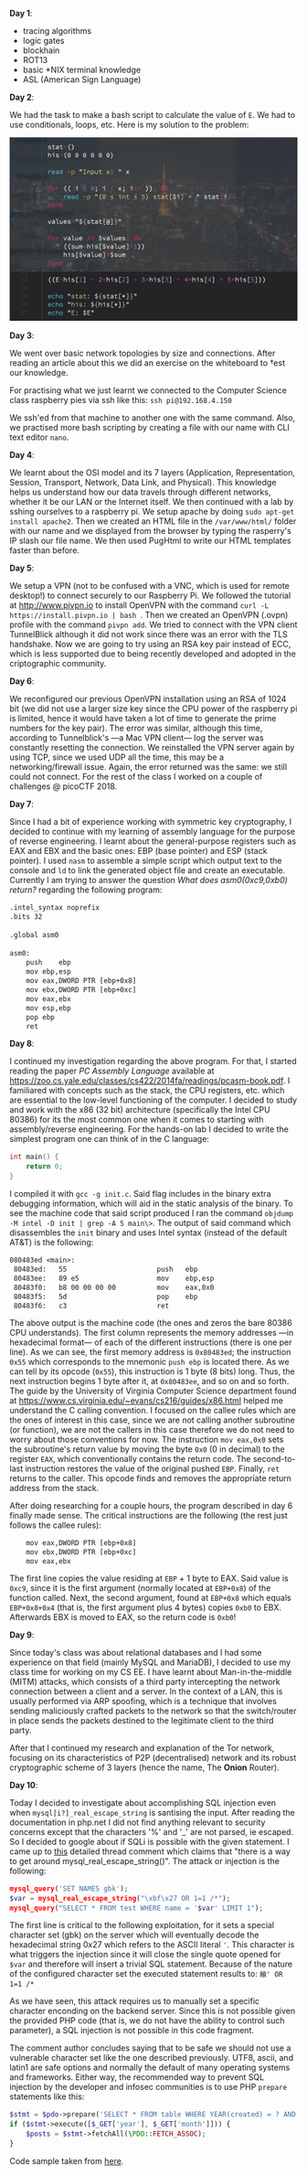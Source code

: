 __Day 1__:
- tracing algorithms
- logic gates
- blockhain
- ROT13
- basic \*NIX terminal knowledge
- ASL (American Sign Language)

__Day 2__:

We had the task to make a bash script to calculate the value of `E`. We had to use conditionals, loops, etc. Here is my solution to the problem:

![404 not found](/day_2.png)

__Day 3__:

We went over basic network topologies by size and connections. After reading an article about this we did an exercise on the whiteboard to †est our knowledge.

For practising what we just learnt we connected to the Computer Science class raspberry pies via ssh like this:
`ssh pi@192.168.4.150`

We ssh'ed from that machine to another one with the same command. Also, we practised more bash scripting by creating a file with our name with CLI text editor `nano`.

__Day 4__:

We learnt about the OSI model and its 7 layers (Application, Representation, Session, Transport, Network, Data Link, and Physical). This knowledge helps us understand how our data travels through different networks, whether it be our LAN or the Internet itself. We then continued with a lab by sshing ourselves to a raspberry pi. We setup apache by doing `sudo apt-get install apache2`. Then we created an HTML file in the `/var/www/html/` folder with our name and we displayed from the browser by typing the rasperry's IP slash our file name. We then used PugHtml to write our HTML templates faster than before.

__Day 5__:

We setup a VPN (not to be confused with a VNC, which is used for remote desktop!) to connect securely to our Raspberry Pi. We followed the tutorial at http://www.pivpn.io to install OpenVPN with the command `curl -L https://install.pivpn.io | bash
`. Then we created an OpenVPN (.ovpn) profile with the command `pivpn add`. We tried to connect with the VPN client TunnelBlick although it did not work since there was an error with the TLS handshake. Now we are going to try using an RSA key pair instead of ECC, which is less supported due to being recently developed and adopted in the criptographic community.

__Day 6__:

We reconfigured our previous OpenVPN installation using an RSA of 1024 bit (we did not use a larger size key since the CPU power of the raspberry pi is limited, hence it would have taken a lot of time to generate the prime numbers for the key pair). The error was similar, although this time, according to Tunnelblick's —a Mac VPN client— log the server was constantly resetting the connection. We reinstalled the VPN server again by using TCP, since we used UDP all the time, this may be a networking/firewall issue. Again, the error returned was the same: we still could not connect. For the rest of the class I worked on a couple of challenges @ picoCTF 2018.

__Day 7__:

Since I had a bit of experience working with symmetric key cryptography, I decided to continue with my learning of assembly language for the purpose of reverse engineering. I learnt about the general-purpose registers such as EAX and EBX and the basic ones: EBP (base pointer) and ESP (stack pointer). I used `nasm` to assemble a simple script which output text to the console and `ld` to link the generated object file and create an executable. Currently I am trying to answer the question _What does asm0(0xc9,0xb0) return?_ regarding the following program:
```assembly
.intel_syntax noprefix
.bits 32

.global asm0

asm0:
	push	ebp
	mov	ebp,esp
	mov	eax,DWORD PTR [ebp+0x8]
	mov	ebx,DWORD PTR [ebp+0xc]
	mov	eax,ebx
	mov	esp,ebp
	pop	ebp
	ret
```

__Day 8__:

I continued my investigation regarding the above program. For that, I started reading the paper _PC Assembly Language_ available at https://zoo.cs.yale.edu/classes/cs422/2014fa/readings/pcasm-book.pdf. I familiared with concepts such as the stack, the CPU registers, etc. which are essential to the low-level functioning of the computer. I decided to study and work with the x86 (32 bit) architecture (specifically the Intel CPU 80386) for its the most common one when it comes to starting with assembly/reverse engineering. For the hands-on lab I decided to write the simplest program one can think of in the C language:
```c
int main() {
	return 0;
}
```

I compiled it with `gcc -g init.c`. Said flag includes in the binary extra debugging information, which will aid in the static analysis of the binary. To see the machine code that said script produced I ran the command `objdump -M intel -D init | grep -A 5 main\>`. The output of said command which disassembles the `init` binary and uses Intel syntax (instead of the default AT&T) is the following:
```assembly
080483ed <main>:
 80483ed:	55                   	push   ebp
 80483ee:	89 e5                	mov    ebp,esp
 80483f0:	b8 00 00 00 00       	mov    eax,0x0
 80483f5:	5d                   	pop    ebp
 80483f6:	c3                   	ret
```

The above output is the machine code (the ones and zeros the bare 80386 CPU understands). The first column represents the memory addresses —in hexadecimal format— of each of the different instructions (there is one per line). As we can see, the first memory address is `0x80483ed`; the instruction `0x55` which corresponds to the mnemonic `push ebp` is located there. As we can tell by its opcode (`0x55`), this instruction is 1 byte (8 bits) long. Thus, the next instruction begins 1 byte after it, at `0x80483ee`, and so on and so forth. The guide by the University of Virginia Computer Science department found at https://www.cs.virginia.edu/~evans/cs216/guides/x86.html helped me understand the C calling convention. I focused on the callee rules which are the ones of interest in this case, since we are not calling another subroutine (or function), we are not the callers in this case therefore we do not need to worry about those conventions for now. The instruction `mov eax,0x0` sets the subroutine's return value by moving the byte `0x0` (0 in decimal) to the register `EAX`, which conventionally contains the return code. The second-to-last instruction restores the value of the original pushed `EBP`. Finally, `ret` returns to the caller. This opcode finds and removes the appropriate return address from the stack.

After doing researching for a couple hours, the program described in day 6 finally made sense. The critical instructions are the following (the rest just follows the callee rules):
```assembly
	mov	eax,DWORD PTR [ebp+0x8]
	mov	ebx,DWORD PTR [ebp+0xc]
	mov	eax,ebx
```

The first line copies the value residing at `EBP` + 1 byte to EAX. Said value is `0xc9`, since it is the first argument (normally located at `EBP+0x8`) of the function called. Next, the second argument, found at `EBP+0x8` which equals `EBP+0x8+0x4` (that is, the first argument plus 4 bytes) copies `0xb0` to EBX. Afterwards EBX is moved to EAX, so the return code is `0xb0`!


__Day 9__:

Since today's class was about relational databases and I had some experience on that field (mainly MySQL and MariaDB), I decided to use my class time for working on my CS EE. I have learnt about Man-in-the-middle (MITM) attacks, which consists of a third party intercepting the network connection between a client and a server. In the context of a LAN, this is usually performed via ARP spoofing, which is a technique that involves sending maliciously crafted packets to the network so that the switch/router in place sends the packets destined to the legitimate client to the third party.

After that I continued my research and explanation of the Tor network, focusing on its characteristics of P2P (decentralised) network and its robust cryptographic scheme of 3 layers (hence the name, The __Onion__ Router).

__Day 10__:

Today I decided to investigate about accomplishing SQL injection even when `mysql[i?]_real_escape_string` is santising the input. After reading the documentation in php.net I did not find anything relevant to security concerns except that the characters '%' and '\_' are not parsed, ie escaped. So I decided to google about if SQLi is possible with the given statement. I came up to [this](https://stackoverflow.com/questions/5741187/sql-injection-that-gets-around-mysql-real-escape-string/12118602#12118602) detailed thread comment which claims that "there is a way to get around mysql_real_escape_string()". The attack or injection is the following:

```php
mysql_query('SET NAMES gbk');
$var = mysql_real_escape_string("\xbf\x27 OR 1=1 /*");
mysql_query("SELECT * FROM test WHERE name = '$var' LIMIT 1");
```

The first line is critical to the following exploitation, for it sets a special character set (gbk) on the server which will eventually decode the hexadecimal string 0x27 which refers to the ASCII literal `'`. This character is what triggers the injection since it will close the single quote opened for `$var` and therefore will insert a trivial SQL statement. Because of the nature of the configured character set the executed statement results to: `縗' OR 1=1 /*`

As we have seen, this attack requires us to manually set a specific character enconding on the backend server. Since this is not possible given the provided PHP code (that is, we do not have the ability to control such parameter), a SQL injection is not possible in this code fragment.

The comment author concludes saying that to be safe we should not use a vulnerable character set like the one described previously. UTF8, ascii, and latin1 are safe options and normally the default of many operating systems and frameworks. Either way, the recommended way to prevent SQL injection by the developer and infosec communities is to use PHP `prepare` statements like this:
```php
$stmt = $pdo->prepare('SELECT * FROM table WHERE YEAR(created) = ? AND MONTH(created) = ?');
if ($stmt->execute([$_GET['year'], $_GET['month']])) {
    $posts = $stmt->fetchAll(\PDO::FETCH_ASSOC);
}
```

Code sample taken from [here](https://paragonie.com/blog/2015/05/preventing-sql-injection-in-php-applications-easy-and-definitive-guide).
